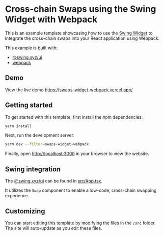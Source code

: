 # Cross-chain Swaps using the Swing Widget with Webpack

This is an example template showcasing how to use the [Swing Widget](https://developers.swing.xyz/reference/widget) to integrate the cross-chain swaps into your React application using Webpack.

This example is built with:

- [@swing.xyz/ui](https://developers.swing.xyz/reference/widget)
- [webpack](https://webpack.js.org/)

## Demo

View the live demo https://swaps-widget-webpack.vercel.app/

## Getting started

To get started with this template, first install the npm dependencies:

```bash
yarn install
```

Next, run the development server:

```bash
yarn dev --filter=swaps-widget-webpack
```

Finally, open [http://localhost:3000](http://localhost:3000) in your browser to view the website.

## Swing integration

The [@swing.xyz/ui](https://developers.swing.xyz/reference/widget) can be found in [src/App.tsx](./src/App.tsx).

It utilizes the `Swap` component to enable a low-code, cross-chain swapping experience.

## Customizing

You can start editing this template by modifying the files in the `/src` folder. The site will auto-update as you edit these files.
